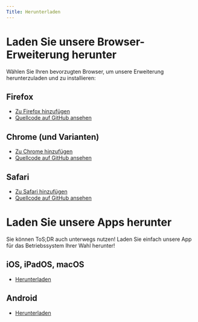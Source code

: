 ```yaml
---
Title: Herunterladen
---
```


# Laden Sie unsere Browser-Erweiterung herunter

Wählen Sie Ihren bevorzugten Browser, um unsere Erweiterung herunterzuladen und zu installieren:

## Firefox

- [Zu Firefox hinzufügen](https://addons.mozilla.org/firefox/downloads/latest/terms-of-service-didnt-read/addon-latest.xpi)
- [Quellcode auf GitHub ansehen](https://github.com/tosdr/browser-extensions)

## Chrome (und Varianten)

- [Zu Chrome hinzufügen](https://chrome.google.com/webstore/detail/hjdoplcnndgiblooccencgcggcoihigg)
- [Quellcode auf GitHub ansehen](https://github.com/tosdr/browser-extensions)

## Safari

- [Zu Safari hinzufügen](https://apps.apple.com/en/app/tos-dr/id6470998202?l=en-GB)
- [Quellcode auf GitHub ansehen](https://github.com/tosdr/browser-extensions)

# Laden Sie unsere Apps herunter

Sie können ToS;DR auch unterwegs nutzen! Laden Sie einfach unsere App für das Betriebssystem Ihrer Wahl herunter!

## iOS, iPadOS, macOS

- [Herunterladen](https://apps.apple.com/en/app/tos-dr/id6470998202?l=en-GB)

## Android

- [Herunterladen](https://play.google.com/store/apps/details?id=xyz.ptgms.tosdr)
